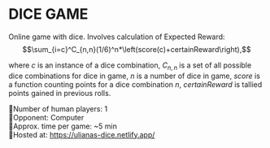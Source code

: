 # DICE GAME
 
 Online game with dice. Involves calculation of Expected Reward:
$$\sum_{i=c}^C_{n,n}(1/6)^n*\left(score(c)+certainReward\right),$$

 where $`c`$ is an instance of a dice combination, $`C_{n,n}`$ is a set of all possible dice combinations for dice in game, $`n`$ is a number of dice in game, $`score`$ is a function counting points for a dice combination $`n`$, $`certainReward`$ is tallied points gained in previous rolls.   
 
 🎲Number of human players: 1  
 🎲Opponent: Computer  
 🎲Approx. time per game: ~5 min  
 🎲Hosted at: https://ulianas-dice.netlify.app/  



 
